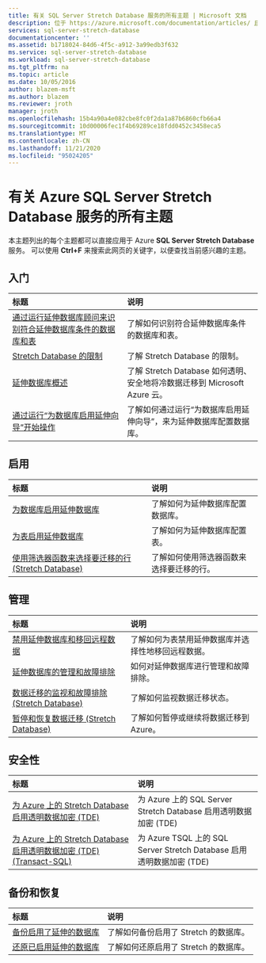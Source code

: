 ```yaml
---
title: 有关 SQL Server Stretch Database 服务的所有主题 | Microsoft 文档
description: 位于 https://azure.microsoft.com/documentation/articles/ 且名为 SQL Server Stretch Database 的 Azure 服务的所有主题的表格，包括标题和说明。
services: sql-server-stretch-database
documentationcenter: ''
ms.assetid: b1718024-84d6-4f5c-a912-3a99edb3f632
ms.service: sql-server-stretch-database
ms.workload: sql-server-stretch-database
ms.tgt_pltfrm: na
ms.topic: article
ms.date: 10/05/2016
author: blazem-msft
ms.author: blazem
ms.reviewer: jroth
manager: jroth
ms.openlocfilehash: 15b4a90a4e082cbe8fc0f2da1a87b6860cfb66a4
ms.sourcegitcommit: 10d00006fec1f4b69289ce18fdd0452c3458eca5
ms.translationtype: MT
ms.contentlocale: zh-CN
ms.lasthandoff: 11/21/2020
ms.locfileid: "95024205"
---
```

# <a name="all-topics-for-azure-sql-server-stretch-database-service"></a>有关 Azure SQL Server Stretch Database 服务的所有主题
本主题列出的每个主题都可以直接应用于 Azure **SQL Server Stretch Database** 服务。 可以使用 **Ctrl+F** 来搜索此网页的关键字，以便查找当前感兴趣的主题。

## <a name="get-started"></a>入门
| 标题 | 说明 |
|:--- |:--- |
|[通过运行延伸数据库顾问来识别符合延伸数据库条件的数据库和表](/sql/sql-server/stretch-database/stretch-database-databases-and-tables-stretch-database-advisor) |了解如何识别符合延伸数据库条件的数据库和表。 |
|[Stretch Database 的限制](/sql/sql-server/stretch-database/limitations-for-stretch-database) |了解 Stretch Database 的限制。 |
|[延伸数据库概述](/sql/sql-server/stretch-database/stretch-database) |了解 Stretch Database 如何透明、安全地将冷数据迁移到 Microsoft Azure 云。 |
|[通过运行“为数据库启用延伸向导”开始操作](/sql/sql-server/stretch-database/get-started-by-running-the-enable-database-for-stretch-wizard) |了解如何通过运行“为数据库启用延伸向导”，来为延伸数据库配置数据库。 |

## <a name="enable"></a>启用
| 标题 | 说明 |
|:--- |:--- |
|[为数据库启用延伸数据库](/sql/sql-server/stretch-database/enable-stretch-database-for-a-database) |了解如何为延伸数据库配置数据库。 |
|[为表启用延伸数据库](/sql/sql-server/stretch-database/enable-stretch-database-for-a-table) |了解如何为延伸数据库配置表。 |
|[使用筛选器函数来选择要迁移的行 (Stretch Database)](/sql/sql-server/stretch-database/select-rows-to-migrate-by-using-a-filter-function-stretch-database) |了解如何使用筛选器函数来选择要迁移的行。 |

## <a name="manage"></a>管理
| 标题 | 说明 |
|:--- |:--- |
|[禁用延伸数据库和移回远程数据](/sql/sql-server/stretch-database/disable-stretch-database-and-bring-back-remote-data) |了解如何为表禁用延伸数据库并选择性地移回远程数据。 |
|[延伸数据库的管理和故障排除](/sql/sql-server/stretch-database/manage-and-troubleshoot-stretch-database) |如何对延伸数据库进行管理和故障排除。 |
|[数据迁移的监视和故障排除 (Stretch Database)](/sql/sql-server/stretch-database/monitor-and-troubleshoot-data-migration-stretch-database) |了解如何监视数据迁移状态。 |
|[暂停和恢复数据迁移 (Stretch Database)](/sql/sql-server/stretch-database/pause-and-resume-data-migration-stretch-database) |了解如何暂停或继续将数据迁移到 Azure。 |

## <a name="security"></a>安全性
| 标题 | 说明 |
|:--- |:--- |
|[为 Azure 上的 Stretch Database 启用透明数据加密 (TDE)](sql-server-stretch-database-encryption-tde.md) |为 Azure 上的 SQL Server Stretch Database 启用透明数据加密 (TDE) |
|[为 Azure 上的 Stretch Database 启用透明数据加密 (TDE) (Transact-SQL)](sql-server-stretch-database-tde-tsql.md) |为 Azure TSQL 上的 SQL Server Stretch Database 启用透明数据加密 (TDE) |

## <a name="backup-and-recovery"></a>备份和恢复
| 标题 | 说明 |
|:--- |:--- |
|[备份启用了延伸的数据库](/sql/sql-server/stretch-database/backup-stretch-enabled-databases-stretch-database) |了解如何备份启用了 Stretch 的数据库。 |
|[还原已启用延伸的数据库](/sql/sql-server/stretch-database/restore-stretch-enabled-databases-stretch-database) |了解如何还原启用了 Stretch 的数据库。 |